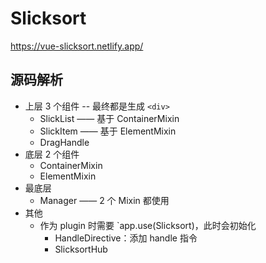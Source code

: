 # Slicksort

https://vue-slicksort.netlify.app/

## 源码解析

- 上层 3 个组件 -- 最终都是生成 `<div>`
  - SlickList —— 基于 ContainerMixin
  - SlickItem —— 基于 ElementMixin
  - DragHandle
- 底层 2 个组件
  - ContainerMixin
  - ElementMixin
- 最底层
  - Manager —— 2 个 Mixin 都使用
- 其他
  - 作为 plugin 时需要 `app.use(Slicksort)，此时会初始化
    - HandleDirective：添加 handle 指令
    - SlicksortHub
